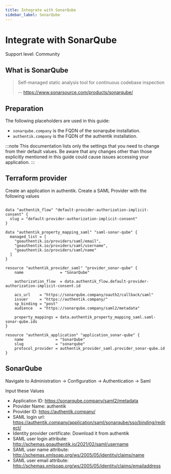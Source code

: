 ```yaml
---
title: Integrate with SonarQube
sidebar_label: SonarQube
---
```


# Integrate with SonarQube

<span class="badge badge--primary">Support level: Community</span>

## What is SonarQube

> Self-managed static analysis tool for continuous codebase inspection
>
> -- https://www.sonarsource.com/products/sonarqube/

## Preparation

The following placeholders are used in this guide:

- `sonarqube.company` is the FQDN of the sonarqube installation.
- `authentik.company` is the FQDN of the authentik installation.

:::note
This documentation lists only the settings that you need to change from their default values. Be aware that any changes other than those explicitly mentioned in this guide could cause issues accessing your application.
:::

## Terraform provider

Create an application in authentik. Create a SAML Provider with the following values

```hcl

data "authentik_flow" "default-provider-authorization-implicit-consent" {
  slug = "default-provider-authorization-implicit-consent"
}

data "authentik_property_mapping_saml" "saml-sonar-qube" {
  managed_list = [
    "goauthentik.io/providers/saml/email",
    "goauthentik.io/providers/saml/username",
    "goauthentik.io/providers/saml/name"
  ]
}

resource "authentik_provider_saml" "provider_sonar-qube" {
    name                = "SonarQube"

    authorization_flow  = data.authentik_flow.default-provider-authorization-implicit-consent.id

    acs_url    = "https://sonarqube.company/oauth2/callback/saml"
    issuer     = "https://authentik.company/"
    sp_binding = "post"
    audience   = "https://sonarqube.company/saml2/metadata"

    property_mappings = data.authentik_property_mapping_saml.saml-sonar-qube.ids
}

resource "authentik_application" "application_sonar-qube" {
    name              = "SonarQube"
    slug              = "sonarqube"
    protocol_provider = authentik_provider_saml.provider_sonar-qube.id
}

```

## SonarQube

Navigate to Administration -> Configuration -> Authentication -> Saml

Input these Values

- Application ID: https://sonarqube.company/saml2/metadata
- Provider Name: authentik
- Provider ID: https://authentik.company/
- SAML login url: https://authentik.company/application/saml/sonarqube/sso/binding/redirect/
- Identity provider certificate: Download it from authentik
- SAML user login attribute: http://schemas.goauthentik.io/2021/02/saml/username
- SAML user name attribute: http://schemas.xmlsoap.org/ws/2005/05/identity/claims/name
- SAML user email attribute: http://schemas.xmlsoap.org/ws/2005/05/identity/claims/emailaddress
